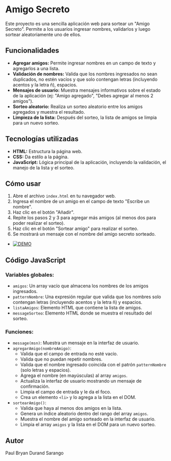 # Amigo Secreto

Este proyecto es una sencilla aplicación web para sortear un "Amigo Secreto". Permite a los usuarios ingresar nombres, validarlos y luego sortear aleatoriamente uno de ellos.

## Funcionalidades

*   **Agregar amigos:** Permite ingresar nombres en un campo de texto y agregarlos a una lista.
*   **Validación de nombres:** Valida que los nombres ingresados no sean duplicados, no estén vacíos y que solo contengan letras (incluyendo acentos y la letra ñ), espacios.
*   **Mensajes de usuario:** Muestra mensajes informativos sobre el estado de la aplicación (ej: "Amigo agregado", "Debes agregar al menos 2 amigos").
*   **Sorteo aleatorio:** Realiza un sorteo aleatorio entre los amigos agregados y muestra el resultado.
*   **Limpieza de la lista:** Después del sorteo, la lista de amigos se limpia para un nuevo sorteo.

## Tecnologías utilizadas

*   **HTML:** Estructura la página web.
*   **CSS:** Da estilo a la página.
*   **JavaScript:** Lógica principal de la aplicación, incluyendo la validación, el manejo de la lista y el sorteo.

## Cómo usar

1.  Abre el archivo `index.html` en tu navegador web.
2.  Ingresa el nombre de un amigo en el campo de texto "Escribe un nombre".
3.  Haz clic en el botón "Añadir".
4.  Repite los pasos 2 y 3 para agregar más amigos (al menos dos para poder realizar el sorteo).
5.  Haz clic en el botón "Sortear amigo" para realizar el sorteo.
6.  Se mostrará un mensaje con el nombre del amigo secreto sorteado.
 *  [![DEMO](https://1drv.ms/i/c/67176422d7b19ae5/EYKhLsSzUPlGm5e9Y7FPniYBpiKruWN4QTF_yvVpQi4oFA?e=ECbDvI)](https://1drv.ms/v/c/67176422d7b19ae5/EXHaPRBxNrxLrOAyIjZSG30BPTRNPk3z5Arb8e4B7VMtlA?e=Sgqg7O)

## Código JavaScript

### Variables globales:

*   `amigos`: Un array vacío que almacena los nombres de los amigos ingresados.
*   `patternNombre`: Una expresión regular que valida que los nombres solo contengan letras (incluyendo acentos y la letra ñ) y espacios.
*   `listaAmigos`: Elemento HTML que contiene la lista de amigos.
*   `messageSorteo`: Elemento HTML donde se muestra el resultado del sorteo.

### Funciones:

*   `message(msn)`: Muestra un mensaje en la interfaz de usuario.
*   `agregarAmigo(nombreAmigo)`:
    *   Valida que el campo de entrada no esté vacío.
    *   Valida que no puedan repetir nombres.
    *   Valida que el nombre ingresado coincida con el patrón `patternNombre` (solo letras y espacios).
    *   Agrega el nombre (en mayúsculas) al array `amigos`.
    *   Actualiza la interfaz de usuario mostrando un mensaje de confirmación.
    *   Limpia el campo de entrada y le da el foco.
    *   Crea un elemento `<li>` y lo agrega a la lista en el DOM.
*   `sortearAmigo()`:
    *   Valida que haya al menos dos amigos en la lista.
    *   Genera un índice aleatorio dentro del rango del array `amigos`.
    *   Muestra el nombre del amigo sorteado en la interfaz de usuario.
    *   Limpia el array `amigos` y la lista en el DOM para un nuevo sorteo.



## Autor

Paul Bryan Durand Sarango

